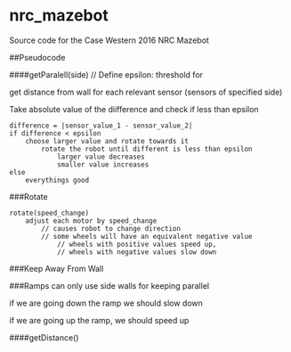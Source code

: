 # nrc_mazebot

Source code for the Case Western 2016 NRC Mazebot

##Pseudocode

####getParalell(side)
// Define epsilon: threshold for 

get distance from wall for each relevant sensor (sensors of specified side)

Take absolute value of the diifference and check if less than epsilon

    difference = |sensor_value_1 - sensor_value_2|
    if difference < epsilon
        choose larger value and rotate towards it
            rotate the robot until different is less than epsilon
                larger value decreases
                smaller value increases
    else 
        everythings good

###Rotate

    rotate(speed_change)
        adjust each motor by speed_change
            // causes robot to change direction
            // some wheels will have an equivalent negative value
                // wheels with positive values speed up,
                // wheels with negative values slow down


###Keep Away From Wall

###Ramps
can only use side walls for keeping parallel

if we are going down the ramp we should slow down

if we are going up the ramp, we should speed up

####getDistance()